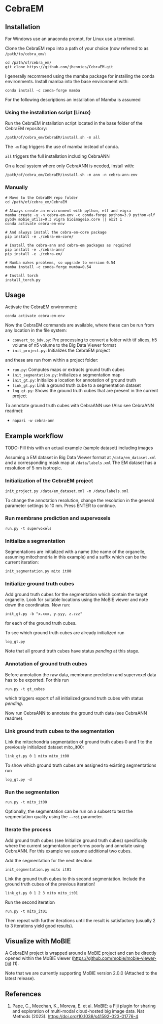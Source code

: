 # CebraEM

## Installation

For Windows use an anaconda prompt, for Linux use a terminal.

Clone the CebraEM repo into a path of your choice (now referred to as ```/path/to/cebra_em/```:

```
cd /path/of/cebra_em/
git clone https://github.com/jhennies/CebraEM.git
```

I generally recommend using the mamba package for installing the conda environments. Install mamba into the base 
environment with:

```
conda install -c conda-forge mamba
```

For the following descriptions an installation of Mamba is assumed

### Using the installation script (Linux)

Run the CebraEM installation script located in the base folder of the CebraEM repository:

```
/path/of/cebra_em/CebraEM/install.sh -m all
```

The ```-m``` flag triggers the use of mamba instead of conda.

```all``` triggers the full installation including CebraANN

On a local system where only CebraANN is needed, install with:

```
/path/of/cebra_em/CebraEM/install.sh -m ann -n cebra-ann-env
```

### Manually 

```
# Move to the CebraEM repo folder
cd /path/of/cebra_em/CebraEM

# Always create an environment with python, elf and vigra
mamba create -y -n cebra-em-env -c conda-forge python=3.9 python-elf pybdv mobie_utils=0.3 vigra bioimageio.core || exit 1
conda activate cebra-em-env

# And always install the cebra-em-core package
pip install -e ./cebra-em-core/

# Install the cebra-ann and cebra-em packages as required
pip install -e ./cebra-ann/
pip install -e ./cebra-em/

# Numba makes problems, so upgrade to version 0.54
mamba install -c conda-forge numba=0.54

# Install torch
install_torch.py
```

## Usage

Activate the CebraEM environment:

```
conda activate cebra-em-env
```

Now the CebraEM commands are available, where these can be run from any location in the file system:

 - ```convert_to_bdv.py```: Pre processing to convert a folder with tif slices, h5 volume of n5 volume to the 
    Big Data Viewer format
 - ```init_project.py```: Initializes the CebraEM project

and these are run from within a project folder:

 - ```run.py```: Computes maps or extracts ground truth cubes
 - ```init_segmentation.py```: Initializes a segmentation map
 - ```init_gt.py```: Initialize a location for annotation of ground truth
 - ```link_gt.py```: Link a ground truth cube to a segmentation dataset
 - ```log_gt.py```: Shows the ground truth cubes that are present in the current project

To annotate ground truth cubes with CebraANN use (Also see CebraANN readme):

 - ```napari -w cebra-ann```

## Example workflow

TODO: Fill this with an actual example (sample dataset) including images

Assuming a EM dataset in Big Data Viewer format at ```/data/em_dataset.xml``` 
and a corresponding mask map at ```/data/labels.xml```
The EM dataset has a resolution of 5 nm isotropic.

### Initialization of the CebraEM project

```
init_project.py /data/em_dataset.xml -m /data/labels.xml
```
To change the annotation resolution, change the resolution in the general parameter settings to 10 nm. 
Press ENTER to continue.

### Run membrane prediction and supervoxels

```
run.py -t supervoxels
```

### Initialize a segmentation

Segmentations are initialized with a name (the name of the organelle, assuming mitochondria in this example) and a suffix which can be the current iteration:

```
init_segmentation.py mito it00
```

### Initialize ground truth cubes
Add ground truth cubes for the segmentation which contain the target organelle.
Look for suitable locations using the MoBIE viewer and note down the coordinates. Now run:

```
init_gt.py -b "x.xxx, y.yyy, z.zzz"
```

for each of the ground truth cubes. 

To see which ground truth cubes are already initialized run

```
log_gt.py
```

Note that all ground truth cubes have status _pending_ at this stage.

### Annotation of ground truth cubes

Before annotation the raw data, membrane prediciton and supervoxel data has to be exported. For this run

```
run.py -t gt_cubes
```

which triggers export of all initialized ground truth cubes with status _pending_.

Now run CebraANN to annotate the ground truth data (see CebraANN readme).

### Link ground truth cubes to the segmentation

Link the mitochondria segmentation of ground truth cubes 0 and 1 to the previously initialized dataset mito_it00:

```
link_gt.py 0 1 mito mito_it00
```

To show which ground truth cubes are assigned to existing segmentations run 

```
log_gt.py -d 
```

### Run the segmentation

```
run.py -t mito_it00
```

Optionally, the segmentation can be run on a subset to test the segmentation quality using the ```--roi``` parameter.

### Iterate the process

Add ground truth cubes (see Initialize ground truth cubes) specifically where the current segmentation performs poorly
and annotate using CebraANN. For this example we assume additional two cubes.

Add the segmentation for the next iteration

```
init_segmentation.py mito it01
```

Link the ground truth cubes to this second segmentation. Include the ground truth cubes of the previous iteration!

```
link_gt.py 0 1 2 3 mito mito_it01
```

Run the second iteration

```
run.py -t mito_it01
```

Then repeat with further iterations until the result is satisfactory (usually 2 to 3 iterations yield good results).

## Visualize with MoBIE

A CebraEM project is wrapped around a MoBIE project and can be directly opened within the MoBIE viewer (https://github.com/mobie/mobie-viewer-fiji) (1). 

Note that we are currently supporting MoBIE version 2.0.0 (Attached to the latest release).


## References

 1. Pape, C., Meechan, K., Moreva, E. et al. MoBIE: a Fiji plugin for sharing and exploration of multi-modal cloud-hosted big image data. Nat Methods (2023). https://doi.org/10.1038/s41592-023-01776-4
